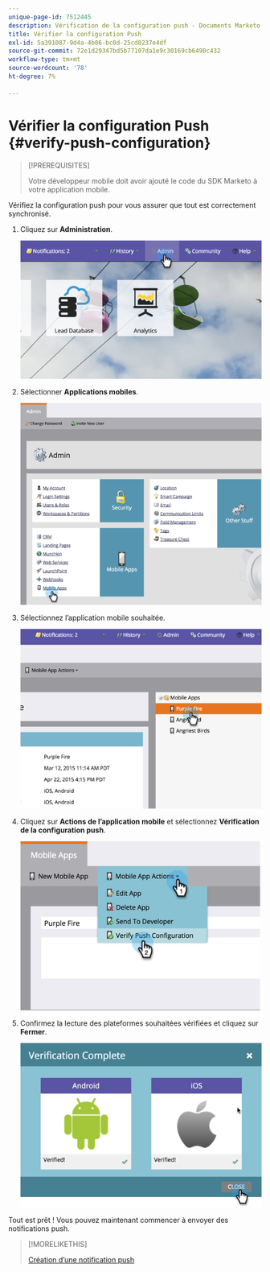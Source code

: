 ```yaml
---
unique-page-id: 7512445
description: Vérification de la configuration push - Documents Marketo - Documentation du produit
title: Vérifier la configuration Push
exl-id: 5a391087-9d4a-4b06-bc0d-25cd8237e4df
source-git-commit: 72e1d29347bd5b77107da1e9c30169cb6490c432
workflow-type: tm+mt
source-wordcount: '78'
ht-degree: 7%

---
```


# Vérifier la configuration Push {#verify-push-configuration}

>[!PREREQUISITES]
>
>Votre développeur mobile doit avoir ajouté le code du SDK Marketo à votre application mobile.

Vérifiez la configuration push pour vous assurer que tout est correctement synchronisé.

1. Cliquez sur **Administration**.

   ![](assets/image2015-4-22-16-3a12-3a32.png)

1. Sélectionner **Applications mobiles**.

   ![](assets/image2015-4-22-16-3a14-3a29.png)

1. Sélectionnez l’application mobile souhaitée.

   ![](assets/image2015-4-22-16-3a33-3a19.png)

1. Cliquez sur **Actions de l’application mobile** et sélectionnez **Vérification de la configuration push**.

   ![](assets/image2015-4-22-17-3a25-3a8.png)

1. Confirmez la lecture des plateformes souhaitées vérifiées et cliquez sur **Fermer**.

   ![](assets/image2015-4-22-18-3a52-3a38.png)

Tout est prêt ! Vous pouvez maintenant commencer à envoyer des notifications push.

>[!MORELIKETHIS]
>
>[Création d’une notification push](/help/marketo/product-docs/mobile-marketing/push-notifications/create-a-push-notification.md)
